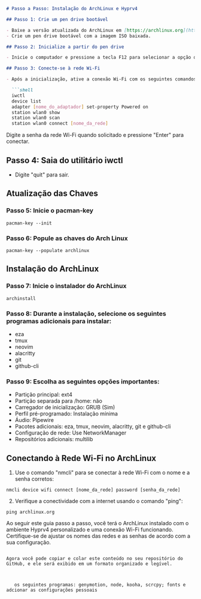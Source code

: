 ```markdown
# Passo a Passo: Instalação do ArchLinux e Hyprv4

## Passo 1: Crie um pen drive bootável

- Baixe a versão atualizada do ArchLinux em [https://archlinux.org](https://archlinux.org).
- Crie um pen drive bootável com a imagem ISO baixada.

## Passo 2: Inicialize a partir do pen drive

- Inicie o computador e pressione a tecla F12 para selecionar a opção de inicialização a partir do pen drive.

## Passo 3: Conecte-se à rede Wi-Fi

- Após a inicialização, ative a conexão Wi-Fi com os seguintes comandos:

  ```shell
  iwctl
  device list
  adapter [nome_do_adaptador] set-property Powered on
  station wlan0 show
  station wlan0 scan
  station wlan0 connect [nome_da_rede]
  ```
  Digite a senha da rede Wi-Fi quando solicitado e pressione "Enter" para conectar.

## Passo 4: Saia do utilitário iwctl

- Digite "quit" para sair.

## Atualização das Chaves

### Passo 5: Inicie o pacman-key

```shell
pacman-key --init
```

### Passo 6: Popule as chaves do Arch Linux

```shell
pacman-key --populate archlinux
```

## Instalação do ArchLinux

### Passo 7: Inicie o instalador do ArchLinux

```shell
archinstall
```

### Passo 8: Durante a instalação, selecione os seguintes programas adicionais para instalar:

- eza
- tmux
- neovim
- alacritty
- git
- github-cli

### Passo 9: Escolha as seguintes opções importantes:

- Partição principal: ext4
- Partição separada para /home: não
- Carregador de inicialização: GRUB (Sim)
- Perfil pré-programado: Instalação mínima
- Áudio: Pipewire
- Pacotes adicionais: eza, tmux, neovim, alacritty, git e github-cli
- Configuração de rede: Use NetworkManager
- Repositórios adicionais: multilib

## Conectando à Rede Wi-Fi no ArchLinux

1. Use o comando "nmcli" para se conectar à rede Wi-Fi com o nome e a senha corretos:

```shell
nmcli device wifi connect [nome_da_rede] password [senha_da_rede]
```

2. Verifique a conectividade com a internet usando o comando "ping":

```shell
ping archlinux.org
```

Ao seguir este guia passo a passo, você terá o ArchLinux instalado com o ambiente Hyprv4 personalizado e uma conexão Wi-Fi funcionando. Certifique-se de ajustar os nomes das redes e as senhas de acordo com a sua configuração.
```

Agora você pode copiar e colar este conteúdo no seu repositório do GitHub, e ele será exibido em um formato organizado e legível.



   os seguintes programas: genymotion, node, kooha, scrcpy; fonts e adcionar as configurações pessoais










